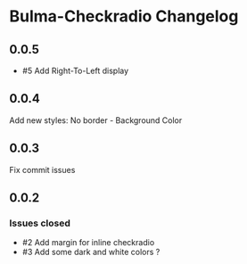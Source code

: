 # Bulma-Checkradio Changelog

## 0.0.5

* #5 Add Right-To-Left display

## 0.0.4

Add new styles: No border - Background Color

## 0.0.3

Fix commit issues

## 0.0.2

### Issues closed

* #2 Add margin for inline checkradio
* #3 Add some dark and white colors ?

